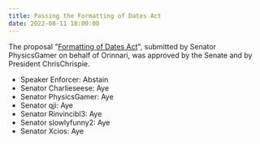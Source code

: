 ```yaml
---
title: Passing the Formatting of Dates Act
date: 2022-08-11 18:00:00
---
```


The proposal "[Formatting of Dates Act](https://docs.google.com/document/d/1deh_sb5kH6sY0j7pK2hpgB_OA5P9eKtb/mobilebasic)", submitted by Senator PhysicsGamer on behalf of Orinnari, was approved by the Senate and by President ChrisChrispie.
<!--more-->

- Speaker Enforcer: Abstain
- Senator Charlieseese: Aye
- Senator PhysicsGamer: Aye
- Senator qji: Aye
- Senator Rinvincibl3: Aye
- Senator slowlyfunny2: Aye
- Senator Xcios: Aye
